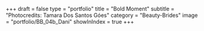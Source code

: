 +++
draft = false
type = "portfolio"
title = "Bold Moment"
subtitle = "Photocredits: Tamara Dos Santos Góes"
category = "Beauty-Brides"
image = "portfolio/BB_04b_Dani"
showInIndex = true
+++